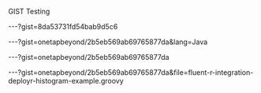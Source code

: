 GIST Testing

---?gist=8da53731fd54bab9d5c6

---?gist=onetapbeyond/2b5eb569ab69765877da&lang=Java

---?gist=onetapbeyond/2b5eb569ab69765877da

---?gist=onetapbeyond/2b5eb569ab69765877da&file=fluent-r-integration-deployr-histogram-example.groovy

